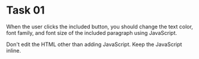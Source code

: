 # Task 01

When the user clicks the included button, you should change the text color, font family, and font size of the included paragraph using JavaScript.

Don't edit the HTML other than adding JavaScript.
Keep the JavaScript inline.
